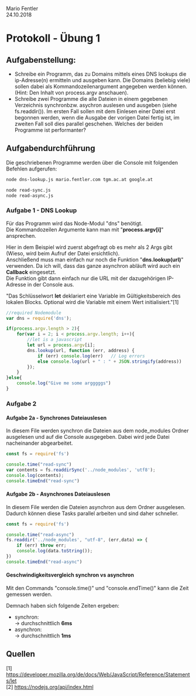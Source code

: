 Mario Fentler  
24.10.2018
# Protokoll - Übung 1

## Aufgabenstellung:  
- Schreibe ein Programm, das zu Domains mittels eines DNS lookups die ip-Adresse(n) ermitteln und ausgeben kann. Die Domains (beliebig viele) sollen dabei als Kommandozeilenargument angegeben werden können. (Hint: Den Inhalt von process.argv anschauen).
- Schreibe zwei Programme die alle Dateien in einem gegebenen Verzeichnis synchronbzw. asychron auslesen und ausgeben (siehe fs.readdir()). Im ersten Fall sollen mit dem Einlesen einer Datei erst begonnen werden, wenn die Ausgabe der vorigen Datei fertig ist, im zweiten Fall soll dies parallel geschehen. Welches der beiden Programme ist performanter?

## Aufgabendurchführung
Die geschriebenen Programme werden über die Console mit folgenden Befehlen aufgerufen:  
```bash
node dns-lookup.js mario.fentler.com tgm.ac.at google.at

node read-sync.js
node read-async.js
```
### __Aufgabe 1 - DNS Lookup__
Für das Programm wird das Node-Modul "dns" benötigt.  
Die Kommandozeilen Argumente kann man mit "__process.argv[i]__" ansprechen. 

Hier in dem Beispiel wird zuerst abgefragt ob es mehr als 2 Args gibt (Wieso, wird beim Aufruf der Datei ersichtlich).  
Anschließend muss man einfach nur noch die Funktion "__dns.lookup(url)__" verwenden. Da ich will, dass das ganze asynchron abläuft wird auch ein __Callback__ eingesetzt.  
Die Funktion gibt dann einfach nur die URL mit der dazugehörigen IP-Adresse in der Console aus.

"Das Schlüsselwort __let__ deklariert eine Variable im Gültigkeitsbereich des lokalen Blocks. Optional wird die Variable mit einem Wert initialisiert."[1]
```js
//required Nodemodule
var dns = require('dns');

if(process.argv.length > 2){
    for(var i = 2; i < process.argv.length; i++){
        //let is a javascript 
        let url = process.argv[i];
        dns.lookup(url, function (err, address) {
            if (err) console.log(err)   // Log errors
            else console.log(url + " : " + JSON.stringify(address))
        });
    }
}else{
    console.log("Give me some argggggs")
}
```

### __Aufgabe 2__
#### Aufgabe 2a - Synchrones Dateiauslesen
In diesem File werden synchron die Dateien aus dem node_modules Ordner ausgelesen und auf die Console ausgegeben. Dabei wird jede Datei nacheinander abgearbeitet.
```js
const fs = require('fs')

console.time("read-sync")
var contents = fs.readdirSync('../node_modules', 'utf8');
console.log(contents);
console.timeEnd("read-sync")
```
#### Aufgabe 2b - Asynchrones Dateiauslesen
In diesem File werden die Dateien asynchron aus dem Ordner ausgelesen. Dadurch können diese Tasks parallel arbeiten und sind daher schneller.
```js
const fs = require('fs')

console.time("read-async")
fs.readdir('../node_modules', "utf-8", (err,data) => {
    if (err) throw err;
    console.log(data.toString());
})
console.timeEnd("read-async")
```

#### Geschwindigkeitsvergleich synchron vs asynchron
Mit den Commands "console.time()" und "console.endTime()" kann die Zeit gemessen werden.  

Demnach haben sich folgende Zeiten ergeben:  
- synchron:  
-> durchschnittlich __6ms__
- asynchron:  
-> durchschnittlich __1ms__

## Quellen
[1] https://developer.mozilla.org/de/docs/Web/JavaScript/Reference/Statements/let  
[2] https://nodejs.org/api/index.html  